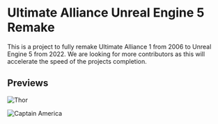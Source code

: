 # Ultimate Alliance Unreal Engine 5 Remake

This is a project to fully remake Ultimate Alliance 1 from 2006 to Unreal Engine 5 from 2022. We are looking for more contributors as this will accelerate the speed of the projects completion.

## Previews
![Thor](https://github.com/JordanLeich/Ultimate-Alliance-UE5-Remake/blob/master/Preview/Thor)

![Captain America](https://github.com/JordanLeich/Ultimate-Alliance-UE5-Remake/blob/master/Preview/Captain%20America)
